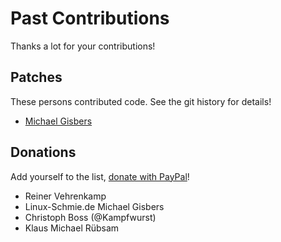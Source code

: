 Past Contributions
==================

Thanks a lot for your contributions!

## Patches

These persons contributed code. See the git history for details!

* [Michael Gisbers](mailto:michael@gisbers.de)

## Donations

Add yourself to the list,
[donate with PayPal](https://www.paypal.com/cgi-bin/webscr?cmd=_s-xclick&hosted_button_id=A4ZXBD6YS2W8J)!

* Reiner Vehrenkamp
* Linux-Schmie.de Michael Gisbers
* Christoph Boss (@Kampfwurst)
* Klaus Michael Rübsam
